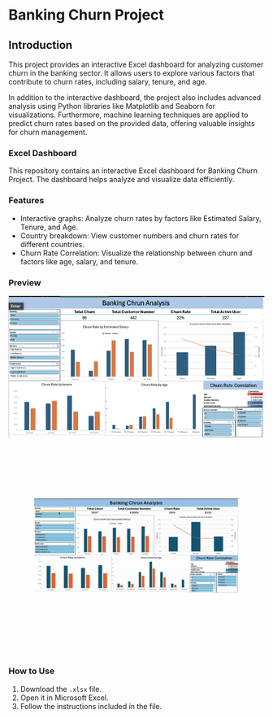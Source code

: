 # Banking Churn Project

## Introduction
This project provides an interactive Excel dashboard for analyzing customer churn in the banking sector. It allows users to explore various factors that contribute to churn rates, including salary, tenure, and age.

In addition to the interactive dashboard, the project also includes advanced analysis using Python libraries like Matplotlib and Seaborn for visualizations. Furthermore, machine learning techniques are applied to predict churn rates based on the provided data, offering valuable insights for churn management.

### Excel Dashboard
This repository contains an interactive Excel dashboard for Banking Churn Project. The dashboard helps analyze and visualize data efficiently.

### Features
- Interactive graphs: Analyze churn rates by factors like Estimated Salary, Tenure, and Age.
- Country breakdown: View customer numbers and churn rates for different countries.
- Churn Rate Correlation: Visualize the relationship between churn and factors like age, salary, and tenure.

### Preview
![Dashboard Screenshot](https://github.com/kensuke0529/Banking-Churn-project/blob/main/Dashboard.png)
![Dashboard Screenshot](https://github.com/kensuke0529/Banking-Churn-project/blob/main/dashboard.gif)

### How to Use
1. Download the `.xlsx` file.
2. Open it in Microsoft Excel.
3. Follow the instructions included in the file.
